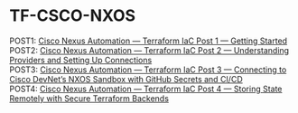 # TF-CSCO-NXOS

POST1: [Cisco Nexus Automation — Terraform IaC Post 1 — Getting Started](https://medium.com/@trevorpatch73/cisco-nexus-automation-terraform-iac-post1-getting-started-6011a0aca4de) <br/>
POST2: [Cisco Nexus Automation — Terraform IaC Post 2 — Understanding Providers and Setting Up Connections](https://medium.com/@trevorpatch73/cisco-nexus-automation-terraform-iac-post2-understanding-providers-and-setting-up-connections-970df19f85f5) <br/>
POST3: [Cisco Nexus Automation — Terraform IaC Post 3 — Connecting to Cisco DevNet’s NXOS Sandbox with GitHub Secrets and CI/CD](https://medium.com/@trevorpatch73/terraform-for-cisco-nexus-post-3-connecting-to-cisco-devnets-nxos-sandbox-with-github-secrets-5cb9b6fd1f6a) <br/>
POST4: [Cisco Nexus Automation — Terraform IaC Post 4 — Storing State Remotely with Secure Terraform Backends](https://medium.com/@trevorpatch73/cisco-nexus-automation-terraform-iac-post-4-storing-state-remotely-with-secure-terraform-d1a2a89c9a4b) <br/>

